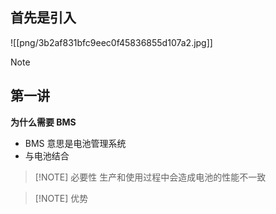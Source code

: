 ## 首先是引入  
![[png/3b2af831bfc9eec0f45836855d107a2.jpg]] 
> [!NOTE]
> 


## 第一讲
**为什么需要 BMS**  
- BMS 意思是电池管理系统
- 与电池结合  

> [!NOTE] 必要性
> 生产和使用过程中会造成电池的性能不一致  

> [!NOTE] 优势
> 


